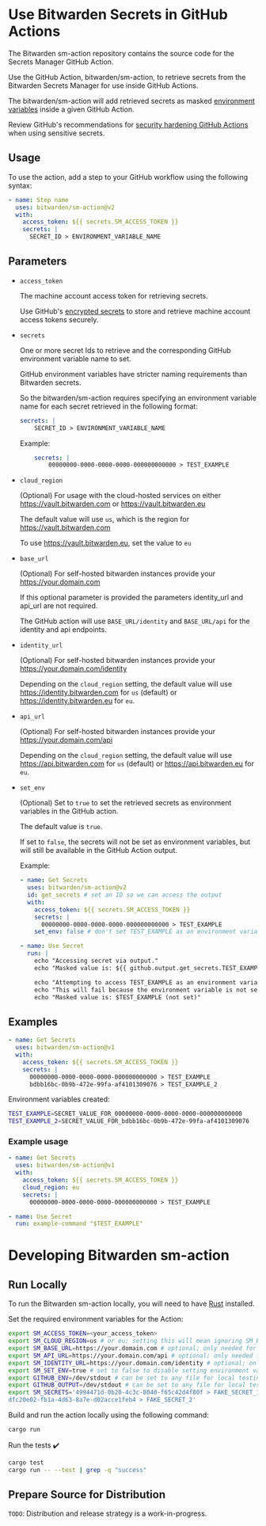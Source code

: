 # Use Bitwarden Secrets in GitHub Actions

The Bitwarden sm-action repository contains the source code for the Secrets Manager GitHub Action.

Use the GitHub Action, bitwarden/sm-action, to retrieve secrets from the Bitwarden Secrets Manager for use inside GitHub Actions.

The bitwarden/sm-action will add retrieved secrets as masked [environment variables](https://docs.github.com/en/actions/learn-github-actions/environment-variables) inside a given GitHub Action.

Review GitHub's recommendations for [security hardening GitHub Actions](https://docs.github.com/en/actions/security-guides/security-hardening-for-github-actions) when using sensitive secrets.

## Usage

To use the action, add a step to your GitHub workflow using the following syntax:

```yaml
- name: Step name
  uses: bitwarden/sm-action@v2
  with:
    access_token: ${{ secrets.SM_ACCESS_TOKEN }}
    secrets: |
      SECRET_ID > ENVIRONMENT_VARIABLE_NAME
```

## Parameters

- `access_token`

  The machine account access token for retrieving secrets.

  Use GitHub's [encrypted secrets](https://docs.github.com/en/actions/security-guides/encrypted-secrets) to store and retrieve machine account access tokens securely.

- `secrets`

  One or more secret Ids to retrieve and the corresponding GitHub environment variable name to set.

  GitHub environment variables have stricter naming requirements than Bitwarden secrets.

  So the bitwarden/sm-action requires specifying an environment variable name for each secret retrieved in the following format:

  ```yaml
  secrets: |
      SECRET_ID > ENVIRONMENT_VARIABLE_NAME
  ```

  Example:

  ```yaml
      secrets: |
          00000000-0000-0000-0000-000000000000 > TEST_EXAMPLE
  ```

- `cloud_region`

  (Optional) For usage with the cloud-hosted services on either https://vault.bitwarden.com or https://vault.bitwarden.eu

  The default value will use `us`, which is the region for https://vault.bitwarden.com

  To use https://vault.bitwarden.eu, set the value to `eu`

- `base_url`

  (Optional) For self-hosted bitwarden instances provide your https://your.domain.com

  If this optional parameter is provided the parameters identity_url and api_url are not required.

  The GitHub action will use `BASE_URL/identity` and `BASE_URL/api` for the identity and api endpoints.

- `identity_url`

  (Optional) For self-hosted bitwarden instances provide your https://your.domain.com/identity

  Depending on the `cloud_region` setting, the default value will use https://identity.bitwarden.com for `us` (default) or https://identity.bitwarden.eu for `eu`.

- `api_url`

  (Optional) For self-hosted bitwarden instances provide your https://your.domain.com/api

  Depending on the `cloud_region` setting, the default value will use https://api.bitwarden.com for `us` (default) or https://api.bitwarden.eu for `eu`.

- `set_env`

  (Optional) Set to `true` to set the retrieved secrets as environment variables in the GitHub action.

  The default value is `true`.

  If set to `false`, the secrets will not be set as environment variables, but will still be available in the GitHub Action output.

  Example:

  ```yaml
  - name: Get Secrets
    uses: bitwarden/sm-action@v2
    id: get_secrets # set an ID so we can access the output
    with:
      access_token: ${{ secrets.SM_ACCESS_TOKEN }}
      secrets: |
        00000000-0000-0000-0000-000000000000 > TEST_EXAMPLE
      set_env: false # don't set TEST_EXAMPLE as an environment variable

  - name: Use Secret
    run: |
      echo "Accessing secret via output."
      echo "Masked value is: ${{ github.output.get_secrets.TEST_EXAMPLE }}"

      echo "Attempting to access TEST_EXAMPLE as an environment variable."
      echo "This will fail because the environment variable is not set."
      echo "Masked value is: $TEST_EXAMPLE (not set)"
  ```

## Examples

```yaml
- name: Get Secrets
  uses: bitwarden/sm-action@v1
  with:
    access_token: ${{ secrets.SM_ACCESS_TOKEN }}
    secrets: |
      00000000-0000-0000-0000-000000000000 > TEST_EXAMPLE
      bdbb16bc-0b9b-472e-99fa-af4101309076 > TEST_EXAMPLE_2
```

Environment variables created:

```sh
TEST_EXAMPLE=SECRET_VALUE_FOR_00000000-0000-0000-0000-000000000000
TEST_EXAMPLE_2=SECRET_VALUE_FOR_bdbb16bc-0b9b-472e-99fa-af4101309076
```

### Example usage

```yaml
- name: Get Secrets
  uses: bitwarden/sm-action@v1
  with:
    access_token: ${{ secrets.SM_ACCESS_TOKEN }}
    cloud_region: eu
    secrets: |
      00000000-0000-0000-0000-000000000000 > TEST_EXAMPLE

- name: Use Secret
  run: example-command "$TEST_EXAMPLE"
```

# Developing Bitwarden sm-action

## Run Locally

To run the Bitwarden sm-action locally, you will need to have [Rust](https://www.rust-lang.org/tools/install) installed.

Set the required environment variables for the Action:

```bash
export SM_ACCESS_TOKEN=<your_access_token>
export SM_CLOUD_REGION=us # or eu; setting this will mean ignoring SM_BASE_URL, SM_API_URL, and SM_IDENTITY_URL
export SM_BASE_URL=https://your.domain.com # optional; only needed for self-hosted
export SM_API_URL=https://your.domain.com/api # optional; only needed for self-hosted; ignored if SM_BASE_URL is set
export SM_IDENTITY_URL=https://your.domain.com/identity # optional; only needed for self-hosted; ignored if SM_BASE_URL is set
export SM_SET_ENV=true # set to false to disable setting environment variables and only use ${{ github.output }}
export GITHUB_ENV=/dev/stdout # can be set to any file for local testing
export GITHUB_OUTPUT=/dev/stdout # can be set to any file for local testing
export SM_SECRETS='4994471d-0b20-4c3c-8040-f65c42d4f80f > FAKE_SECRET_1
dfc20e02-fb1a-4d63-8a7e-d02acce1feb4 > FAKE_SECRET_2'
```

Build and run the action locally using the following command:

```bash
cargo run
```

Run the tests :heavy_check_mark:

```bash
cargo test
cargo run -- --test | grep -q "success"
```

## Prepare Source for Distribution

`TODO`: Distribution and release strategy is a work-in-progress.
